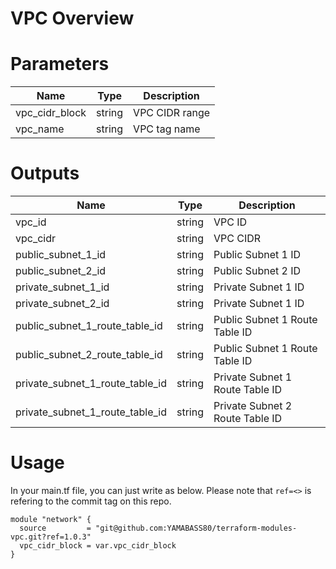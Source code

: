 # VPC Overview


# Parameters
|  Name  |  Type  | Description  |
| ---- | ---- | ---- |
|  vpc_cidr_block  |  string  | VPC CIDR range  |
|  vpc_name  |  string  | VPC tag name  |

# Outputs
|  Name  |  Type  | Description  |
| ---- | ---- | ---- |
|  vpc_id  |  string  | VPC ID  |
|  vpc_cidr  |  string  | VPC CIDR  |
|  public_subnet_1_id  |  string  | Public Subnet 1 ID  |
|  public_subnet_2_id  |  string  | Public Subnet 2 ID  |
|  private_subnet_1_id |  string  | Private Subnet 1 ID  |
|  private_subnet_2_id  |  string  | Private Subnet 1 ID  |
|  public_subnet_1_route_table_id  |  string  | Public Subnet 1 Route Table ID  |
|  public_subnet_2_route_table_id  |  string  | Public Subnet 1 Route Table ID  |
|  private_subnet_1_route_table_id |  string  | Private Subnet 1 Route Table ID |
|  private_subnet_1_route_table_id |  string  | Private Subnet 2 Route Table ID  |

# Usage

In your main.tf file, you can just write as below.
Please note that `ref=<>` is refering to the commit tag on this repo.

```hcl
module "network" {
  source         = "git@github.com:YAMABASS80/terraform-modules-vpc.git?ref=1.0.3"
  vpc_cidr_block = var.vpc_cidr_block
}
```


